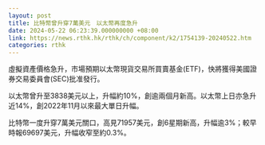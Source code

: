 ```yaml
---
layout: post
title: 比特幣曾升穿7萬美元　以太幣再度急升
date: 2024-05-22 06:23:39.000000000 +08:00
link: https://news.rthk.hk/rthk/ch/component/k2/1754139-20240522.htm
categories: rthk
---
```


虛擬資產價格急升，市場預期以太幣現貨交易所買賣基金(ETF)，快將獲得美國證券交易委員會(SEC)批准發行。

以太幣曾升至3838美元以上，升幅約10%，創逾兩個月新高。以太幣上日亦急升近14%，創2022年11月以來最大單日升幅。

比特幣一度升穿7萬美元關口，高見71957美元，創6星期新高，升幅逾3%；較早時報69697美元，升幅收窄至約0.3%。
